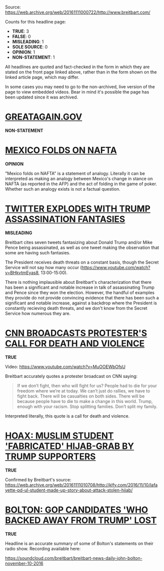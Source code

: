 Source: https://web.archive.org/web/20161111000722/http://www.breitbart.com/

Counts for this headline page:

 * **TRUE**: 3
 * **FALSE**: 0
 * **MISLEADING**: 1
 * **SOLE SOURCE**: 0
 * **OPINION**: 1
 * **NON-STATEMENT**: 1

All headlines are quoted and fact-checked in the form in which they are stated on the front page linked above, rather than in the form shown on the linked article page, which may differ.

In some cases you may need to go to the non-archived, live version of the page to view embedded videos. Bear in mind it's possible the page has been updated since it was archived.

# [GREATAGAIN.GOV](https://web.archive.org/web/20161111000947/http://www.breitbart.com/2016-presidential-race/2016/11/10/donald-trump-rolls-transition-team-website-twitter/)

**NON-STATEMENT**

# [MEXICO FOLDS ON NAFTA](https://web.archive.org/web/20161111001006/http://www.breitbart.com/border/2016/11/10/mexico-backtracks-willing-talk-nafta-trump/)

**OPINION**

"Mexico folds on NAFTA" is a statement of analogy. Literally it can be interpreted as making an analogy between Mexico's change in stance on NAFTA (as reported in the AFP) and the act of folding in the game of poker. Whether such an analogy exists is not a factual question.

# [TWITTER EXPLODES WITH TRUMP ASSASSINATION FANTASIES](https://web.archive.org/web/20161111001026/http://www.breitbart.com/2016-presidential-race/2016/11/10/twitter-explodes-donald-trump-assassination-fantasies/)

**MISLEADING**

Breitbart cites seven tweets fantasizing about Donald Trump and/or Mike Pence being assassinated, as well as one tweet making the observation that some are having such fantasies.

The President receives death threats on a constant basis, though the Secret Service will not say how many occur (https://www.youtube.com/watch?v=BHkvtmEyas8, 13:00-15:00).

There is nothing implausible about Breitbart's characterization that there has been a significant and notable increase in talk of assassinating Trump and Pence since they won the election. However, the handful of examples they provide do not provide convincing evidence that there has been such a significant and notable increase, against a backdrop where the President is constantly recieving death threats, and we don't know from the Secret Service how numerous they are.

# [CNN BROADCASTS PROTESTER'S CALL FOR DEATH AND VIOLENCE](https://web.archive.org/web/20161111001048/http://www.breitbart.com/video/2016/11/10/anti-trump-protester-calls-death-violence-cnn/)

**TRUE**

Video: https://www.youtube.com/watch?v=MuOOEWbOfsU

Breitbart accurately quotes a protester broadcast on CNN saying:

> If we don’t fight, then who will fight for us? People had to die for your freedom where we’re at today. We can’t just do rallies, we have to fight back. There will be casualties on both sides. There will be because people have to die to make a change in this world. Trump, enough with your racism. Stop splitting families. Don’t split my family.

Interpreted literally, this quote is a call for death and violence.

# [HOAX: MUSLIM STUDENT 'FABRICATED' HIJAB-GRAB BY TRUMP SUPPORTERS](https://web.archive.org/web/20161111001111/http://www.breitbart.com/texas/2016/11/10/police-muslim-student-fabricated-hijab-grab-trump-supporters/)

**TRUE**

Confirmed by Breitbart's source: https://web.archive.org/web/20161111010708/http://klfy.com/2016/11/10/lafayette-pd-ul-student-made-up-story-about-attack-stolen-hijab/

# [BOLTON: GOP CANDIDATES 'WHO BACKED AWAY FROM TRUMP' LOST](https://web.archive.org/web/20161111001131/http://www.breitbart.com/radio/2016/11/10/bolton-republican-candidates-backed-away-trump-lost/)

**TRUE**

Headline is an accurate summary of some of Bolton's statements on their radio show. Recording available here:

https://soundcloud.com/breitbart/breitbart-news-daily-john-bolton-november-10-2016

